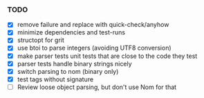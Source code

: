 ### TODO

* [x] remove failure and replace with quick-check/anyhow
* [x] minimize dependencies and test-runs
* [x] structopt for grit
* [x] use btoi to parse integers (avoiding UTF8 conversion)
* [x] make parser tests unit tests that are close to the code they test
* [x] parser tests handle binary strings nicely
* [x] switch parsing to nom (binary only)
* [x] test tags without signature
* [ ] Review loose object parsing, but don't use Nom for that
